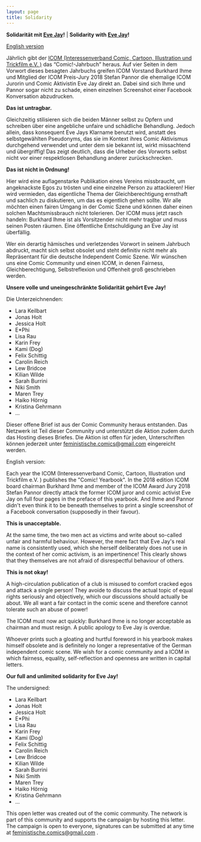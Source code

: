```yaml
---
layout: page
title: Solidarity
---
```


**Solidarität mit [Eve Jay](https://medium.com/comic-satellit/times-up-zeit-zu-gehen-9ebc87a9cbe1)!** | **Solidarity with [Eve Jay](https://medium.com/comic-satellit/times-up-zeit-zu-gehen-9ebc87a9cbe1)!**

[English version](#english-version)


Jährlich gibt der [ICOM (Interessenverband Comic, Cartoon, Illustration und Trickfilm e.V. )](http://www.comic-i.com/aaa-icom/docs/index.html) das “Comic!-Jahrbuch” heraus. Auf vier Seiten in dem Vorwort dieses besagten Jahrbuchs greifen ICOM Vorstand Burkhard Ihme und Mitglied der ICOM Preis-Jury 2018 Stefan Pannor die ehemalige ICOM Jurorin und Comic Aktivistin Eve Jay direkt an. Dabei sind sich Ihme und Pannor sogar nicht zu schade, einen einzelnen Screenshot einer Facebook Konversation abzudrucken.

**Das ist untragbar.**

Gleichzeitig stilisieren sich die beiden Männer selbst zu Opfern und schreiben über eine angebliche unfaire und schädliche Behandlung. Jedoch allein, dass konsequent Eve Jays Klarname benutzt wird, anstatt des selbstgewählten Pseudonyms, das sie im Kontext ihres Comic Aktivismus durchgehend verwendet und unter dem sie bekannt ist, wirkt missachtend und übergriffig! Das zeigt deutlich, dass die Urheber des Vorworts selbst nicht vor einer respektlosen Behandlung anderer zurückschrecken. 

**Das ist nicht in Ordnung!**

Hier wird eine auflagenstarke Publikation eines Vereins missbraucht, um angeknackste Egos zu trösten und eine einzelne Person zu attackieren! Hier wird vermieden, das eigentliche Thema der Gleichberechtigung ernsthaft und sachlich zu diskutieren, um das es eigentlich gehen sollte. Wir alle möchten einen fairen Umgang in der Comic Szene und können daher einen solchen Machtsmissbrauch nicht tolerieren.
Der ICOM muss jetzt rasch handeln: Burkhard Ihme ist als Vorsitzender nicht mehr tragbar und muss seinen Posten räumen. Eine öffentliche Entschuldigung an Eve Jay ist überfällig. 

Wer ein derartig hämisches und verletzendes Vorwort in seinem Jahrbuch abdruckt, macht sich selbst obsolet und steht definitiv nicht mehr als Repräsentant für die deutsche Independent Comic Szene. Wir wünschen uns eine Comic Community und einen ICOM, in denen Fairness, Gleichberechtigung, Selbstreflexion und Offenheit groß geschrieben werden.

**Unsere volle und uneingeschränkte Solidarität gehört Eve Jay!**

Die Unterzeichnenden:
- Lara Keilbart
- Jonas Holt
- Jessica Holt
- E\*Phi
- Lisa Rau
- Karin Frey
- Kami (Dog)
- Felix Schittig
- Carolin Reich
- Lew Bridcoe
- Kilian Wilde
- Sarah Burrini
- Niki Smith
- Maren Trey
- Haiko Hörnig
- Kristina Gehrmann
- ...

Dieser offene Brief ist aus der Comic Community heraus entstanden. Das Netzwerk ist Teil dieser Community und unterstützt die Aktion zudem durch das Hosting dieses Briefes. Die Aktion ist offen für jeden, Unterschriften können jederzeit unter feministische.comics@gmail.com eingereicht werden.

<a name="english-version">English version:</a>


Each year the ICOM (Interessenverband Comic, Cartoon, Illustration und Trickfilm e.V. ) publishes the "Comic! Yearbook". In the 2018 edition ICOM board chairman Burkhard Ihme and member of the ICOM Award Jury 2018 Stefan Pannor directly attack the former ICOM juror and comic activist Eve Jay on full four pages in the preface of this yearbook. And Ihme and Pannor didn't even think it to be beneath themselves to print a single screenshot of a Facebook conversation (supposedly in their favour).

**This is unacceptable.**

At the same time, the two men act as victims and write about so-called unfair and harmful behaviour. However, the mere fact that Eve Jay's real name is consistently used, which she herself deliberately does not use in the context of her comic activism, is an impertinence! This clearly shows that they themselves are not afraid of disrespectful behaviour of others. 

**This is not okay!**

A high-circulation publication of a club is misused to comfort cracked egos and attack a single person! They avoide to discuss the actual topic of equal rights seriously and objectively, which our discussions should actually be about. We all want a fair contact in the comic scene and therefore cannot tolerate such an abuse of power!

The ICOM must now act quickly: Burkhard Ihme is no longer acceptable as chairman and must resign. A public apology to Eve Jay is overdue.

Whoever prints such a gloating and hurtful foreword in his yearbook makes himself obsolete and is definitely no longer a representative of the German independent comic scene. We wish for a comic community and a ICOM in which fairness, equality, self-reflection and openness are written in capital letters.

**Our full and unlimited solidarity for Eve Jay!**

The undersigned:

- Lara Keilbart
- Jonas Holt
- Jessica Holt
- E\*Phi
- Lisa Rau
- Karin Frey
- Kami (Dog)
- Felix Schittig
- Carolin Reich
- Lew Bridcoe
- Kilian Wilde
- Sarah Burrini
- Niki Smith
- Maren Trey
- Haiko Hörnig
- Kristina Gehrmann
- ...


This open letter was created out of the comic community. The network is part of this community and supports the campaign by hosting this letter. The campaign is open to everyone, signatures can be submitted at any time at feministische.comics@gmail.com .
